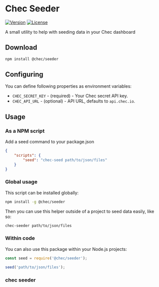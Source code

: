 # Chec Seeder

[![Version](https://img.shields.io/npm/v/@chec/seeder.svg)](https://npmjs.org/package/@chec/seeder)
[![License](https://img.shields.io/github/license/chec/seeder.svg)](https://github.com/chec/seeder/blob/master/LICENSE.md)

A small utility to help with seeding data in your Chec dashboard

## Download

```bash
npm install @chec/seeder
```

## Configuring

You can define following properties as environment variables:
- `CHEC_SECRET_KEY` - (required) - Your Chec secret API key.
- `CHEC_API_URL` - (optional) - API URL, defaults to `api.chec.io`.

## Usage

### As a NPM script

Add a seed command to your package.json

```json
{
    "scripts": {
        "seed": "chec-seed path/to/json/files"
    }
}
```

### Global usage

This script can be installed globally:

```bash
npm install -g @chec/seeder
```

Then you can use this helper outside of a project to seed data easily, like so:

```bash
chec-seeder path/to/json/files
```

### Within code

You can also use this package within your Node.js projects:

```js
const seed = require('@chec/seeder');

seed('path/to/json/files');
```
### chec seeder
